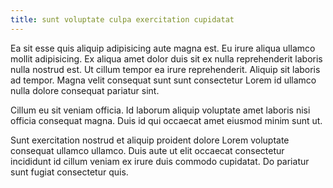 ```yaml
---
title: sunt voluptate culpa exercitation cupidatat
---
```


Ea sit esse quis aliquip adipisicing aute magna est. Eu irure aliqua ullamco mollit adipisicing. Ex aliqua amet dolor duis sit ex nulla reprehenderit laboris nulla nostrud est. Ut cillum tempor ea irure reprehenderit. Aliquip sit laboris ad tempor. Magna velit consequat sunt sunt consectetur Lorem id ullamco nulla dolore consequat pariatur sint.

Cillum eu sit veniam officia. Id laborum aliquip voluptate amet laboris nisi officia consequat magna. Duis id qui occaecat amet eiusmod minim sunt ut.

Sunt exercitation nostrud et aliquip proident dolore Lorem voluptate consequat ullamco ullamco. Duis aute ut elit occaecat consectetur incididunt id cillum veniam ex irure duis commodo cupidatat. Do pariatur sunt fugiat consectetur quis.